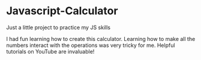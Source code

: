 # Javascript-Calculator
Just a little project to practice my JS skills

<p>I had fun learning how to create this calculator. Learning how to make all the numbers interact with the operations was very tricky for me. Helpful tutorials on YouTube are invaluable!</p>
